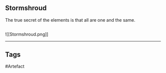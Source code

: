 ## Stormshroud
The true secret of the elements
is that all are one and the same.
## 
![[Stormshroud.png]]

---
## Tags
#Artefact